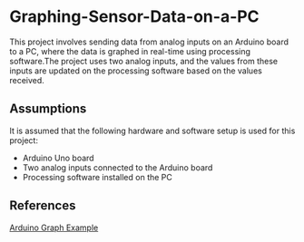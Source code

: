 # Graphing-Sensor-Data-on-a-PC
This project involves sending data from analog inputs on an Arduino board to a PC, where the data is graphed in real-time using processing software.The project uses two analog inputs, and the values from these inputs are updated on the processing software based on the values received.

## Assumptions
It is assumed that the following hardware and software setup is used for this project:
+ Arduino Uno board
+ Two analog inputs connected to the Arduino board
+ Processing software installed on the PC

## References
[Arduino Graph Example](https://docs.arduino.cc/built-in-examples/communication/Graph)
